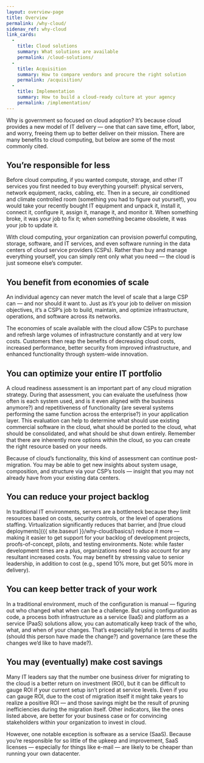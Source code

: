 ```yaml
---
layout: overview-page
title: Overview
permalink: /why-cloud/
sidenav_ref: why-cloud
link_cards:
  -
    title: Cloud solutions
    summary: What solutions are available
    permalink: /cloud-solutions/
  -
    title: Acquisition
    summary: How to compare vendors and procure the right solution
    permalink: /acquisition/
  -
    title: Implementation
    summary: How to build a cloud-ready culture at your agency
    permalink: /implementation/
---
```


Why is government so focused on cloud adoption? It’s because cloud provides a new model of IT delivery — one that can save time, effort, labor, and worry, freeing them up to better deliver on their mission. There are many benefits to cloud computing, but below are some of the most commonly cited.

## You’re responsible for less

Before cloud computing, if you wanted compute, storage, and other IT services you first needed to buy everything yourself: physical servers, network equipment, racks, cabling, etc. Then in a secure, air conditioned and climate controlled room (something you had to figure out yourself), you would take your recently bought IT equipment and unpack it, install it, connect it, configure it, assign it, manage it, and monitor it. When something broke, it was your job to fix it; when something became obsolete, it was your job to update it.

With cloud computing, your organization can provision powerful computing, storage, software, and IT services, and even software running in the data centers of cloud service providers (CSPs). Rather than buy and manage everything yourself, you can simply rent only what you need — the cloud is just someone else’s computer.

## You benefit from economies of scale

An individual agency can never match the level of scale that a large CSP can — and nor should it want to. Just as it’s your job to deliver on mission objectives, it’s a CSP’s job to build, maintain, and optimize infrastructure, operations, and software across its networks.

The economies of scale available with the cloud allow CSPs to purchase and refresh large volumes of infrastructure constantly and at very low costs. Customers then reap the benefits of decreasing cloud costs, increased performance, better security from improved infrastructure, and enhanced functionality through system-wide innovation.

## You can optimize your entire IT portfolio

A cloud readiness assessment is an important part of any cloud migration strategy. During that assessment, you can evaluate the usefulness (how often is each system used, and is it even aligned with the business anymore?) and repetitiveness of functionality (are several systems performing the same function across the enterprise?) in your application layer. This evaluation can help to determine what should use existing commercial software in the cloud, what should be ported to the cloud, what should be consolidated, and what should be shut down entirely. Remember that there are inherently more options within the cloud, so you can create the right resource based on your needs.

Because of cloud’s functionality, this kind of assessment can continue post-migration. You may be able to get new insights about system usage, composition, and structure via your CSP’s tools — insight that you may not already have from your existing data centers.

## You can reduce your project backlog

In traditional IT environments, servers are a bottleneck because they limit resources based on costs, security controls, or the level of operations staffing. Virtualization significantly reduces that barrier, and [true cloud deployments]({{ site.baseurl }}/why-cloud/basics/) reduce it more — making it easier to get support for your backlog of development projects, proofs-of-concept, pilots, and testing environments. Note: while faster development times are a plus, organizations need to also account for any resultant increased costs. You may benefit by stressing value to senior leadership, in addition to cost (e.g., spend 10% more, but get 50% more in delivery).

## You can keep better track of your work

In a traditional environment, much of the configuration is manual — figuring out who changed what when can be a challenge. But using configuration as code, a process both infrastructure as a service (IaaS) and platform as a service (PaaS) solutions allow, you can automatically keep track of the who, what, and when of your changes. That’s especially helpful in terms of audits (should this person have made the change?) and governance (are these the changes we’d like to have made?).

## You may (eventually) make cost savings

Many IT leaders say that the number one business driver for migrating to the cloud is a better return on investment (ROI), but it can be difficult to gauge ROI if your current setup isn’t priced at service levels. Even if you can gauge ROI, due to the cost of migration itself it might take years to realize a positive ROI — and those savings might be the result of pruning inefficiencies during the migration itself. Other indicators, like the ones listed above, are better for your business case or for convincing stakeholders within your organization to invest in cloud.

However, one notable exception is software as a service (SaaS). Because you’re responsible for so little of the upkeep and improvement, SaaS licenses — especially for things like e-mail — are likely to be cheaper than running your own datacenter.



<!-- <div class="project-container">
<div class="usa-grid">
    <article class="card usa-width-one-third">
      <a class="card-link" href="{{ site.baseurl }}/cloud-solutions" aria-hidden="true" tabindex="-1"></a>
      <div class="card-image"
        style="background-image: url(
        {% if project.image_thumbnail %}
          {{ project.image_thumbnail | prepend: site.baseurl }}
        {% else %}
          {{ project.image | prepend: site.baseurl }}
        {% endif %}
        );">
      </div>
      <div class="card-banner">
        <h3 class="card-description">
          <span>Cloud Solutions</span>
        </h3>
        <p class="card-summary">A list of FedRAMP-authorized products and services arranged by business function</p>
      </div>
    </article>
    <article class="card usa-width-one-third">
      <a class="card-link" href="{{ site.baseurl }}/acquisition" aria-hidden="true" tabindex="-1"></a>
      <div class="card-image"
        style="background-image: url(
        {% if project.image_thumbnail %}
          {{ project.image_thumbnail | prepend: site.baseurl }}
        {% else %}
          {{ project.image | prepend: site.baseurl }}
        {% endif %}
        );">
      </div>
      <div class="card-banner">
        <h3 class="card-description">
          <span>Acquisition</span>
        </h3>
        <p class="card-summary">How to compare vendors and procure the right solution</p>
      </div>
    </article>
    <article class="card usa-width-one-third">
      <a class="card-link" href="{{ site.baseurl }}/implementation" aria-hidden="true" tabindex="-1"></a>
      <div class="card-image"
        style="background-image: url(
        {% if project.image_thumbnail %}
          {{ project.image_thumbnail | prepend: site.baseurl }}
        {% else %}
          {{ project.image | prepend: site.baseurl }}
        {% endif %}
        );">
      </div>
      <div class="card-banner">
        <h3 class="card-description">
          <span>Implementation</span>
        </h3>
        <p class="card-summary">How to build a cloud-ready culture at your agency</p>
      </div>
    </article>
  </div>
</div> -->
